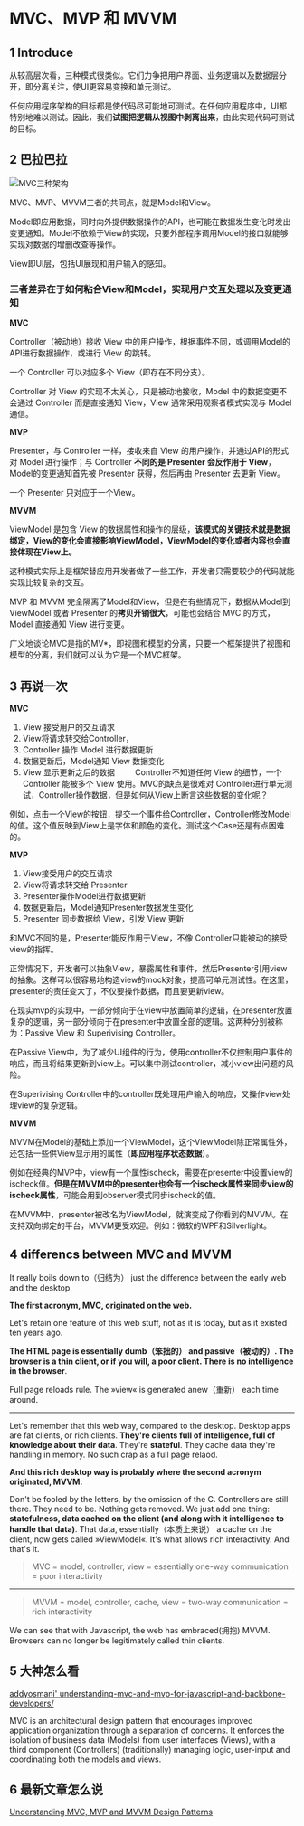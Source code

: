 # MVC、MVP 和 MVVM

## 1 Introduce

从较高层次看，三种模式很类似。它们力争把用户界面、业务逻辑以及数据层分开，即分离关注，使UI更容易变换和单元测试。

任何应用程序架构的目标都是使代码尽可能地可测试。在任何应用程序中，UI都特别地难以测试。因此，我们**试图把逻辑从视图中剥离出来**，由此实现代码可测试的目标。

## 2 巴拉巴拉

![MVC三种架构](http://img.blog.csdn.net/20140401173412296?watermark/2/text/aHR0cDovL2Jsb2cuY3Nkbi5uZXQvbmFwb2x1bnlpc2hp/font/5a6L5L2T/fontsize/400/fill/I0JBQkFCMA==/dissolve/70/gravity/Center)

MVC、MVP、MVVM三者的共同点，就是Model和View。

Model即应用数据，同时向外提供数据操作的API，也可能在数据发生变化时发出变更通知。Model不依赖于View的实现，只要外部程序调用Model的接口就能够实现对数据的增删改查等操作。

View即UI层，包括UI展现和用户输入的感知。

### 三者差异在于如何粘合View和Model，实现用户交互处理以及变更通知

**MVC**

Controller（被动地）接收 View 中的用户操作，根据事件不同，或调用Model的API进行数据操作，或进行 View 的跳转。

一个 Controller 可以对应多个 View（即存在不同分支）。

Controller 对 View 的实现不太关心，只是被动地接收，Model 中的数据变更不会通过 Controller 而是直接通知 View，View 通常采用观察者模式实现与 Model 通信。

**MVP**

Presenter，与 Controller 一样，接收来自 View 的用户操作，并通过API的形式对 Model 进行操作；与 Controller **不同的是 Presenter 会反作用于 View**，Model的变更通知首先被 Presenter 获得，然后再由 Presenter 去更新 View。

一个 Presenter 只对应于一个View。

**MVVM**

ViewModel 是包含 View 的数据属性和操作的层级，**该模式的关键技术就是数据绑定，View的变化会直接影响ViewModel，ViewModel的变化或者内容也会直接体现在View上。**

这种模式实际上是框架替应用开发者做了一些工作，开发者只需要较少的代码就能实现比较复杂的交互。

MVP 和 MVVM 完全隔离了Model和View，但是在有些情况下，数据从Model到ViewModel 或者 Presenter 的**拷贝开销很大**，可能也会结合 MVC 的方式，Model 直接通知 View 进行变更。

广义地谈论MVC是指的MV*，即视图和模型的分离，只要一个框架提供了视图和模型的分离，我们就可以认为它是一个MVC框架。

## 3 再说一次

**MVC**

 1. View 接受用户的交互请求
 2. View将请求转交给Controller，
 3. Controller 操作 Model 进行数据更新
 4. 数据更新后，Model通知 View 数据变化
 5. View 显示更新之后的数据
　　
Controller不知道任何 View 的细节，一个 Controller 能被多个 View 使用。MVC的缺点是很难对 Controller进行单元测试，Controller操作数据，但是如何从View上断言这些数据的变化呢？

例如，点击一个View的按钮，提交一个事件给Controller，Controller修改Model的值。这个值反映到View上是字体和颜色的变化。测试这个Case还是有点困难的。
 
**MVP**

 1. View接受用户的交互请求
 2. View将请求转交给 Presenter
 3. Presenter操作Model进行数据更新
 4. 数据更新后，Model通知Presenter数据发生变化
 5. Presenter 同步数据给 View，引发 View 更新

和MVC不同的是，Presenter能反作用于View，不像 Controller只能被动的接受view的指挥。

正常情况下，开发者可以抽象View，暴露属性和事件，然后Presenter引用view的抽象。这样可以很容易地构造view的mock对象，提高可单元测试性。在这里，presenter的责任变大了，不仅要操作数据，而且要更新view。

在现实mvp的实现中，一部分倾向于在view中放置简单的逻辑，在presenter放置复杂的逻辑，另一部分倾向于在presenter中放置全部的逻辑。这两种分别被称为：Passive View 和 Superivising Controller。

在Passive View中，为了减少UI组件的行为，使用controller不仅控制用户事件的响应，而且将结果更新到view上。可以集中测试controller，减小view出问题的风险。

在Superivising Controller中的controller既处理用户输入的响应，又操作view处理view的复杂逻辑。
 
**MVVM**

MVVM在Model的基础上添加一个ViewModel，这个ViewModel除正常属性外，还包括一些供View显示用的属性（**即应用程序状态数据**）。

例如在经典的MVP中，view有一个属性ischeck，需要在presenter中设置view的ischeck值。**但是在MVVM中的presenter也会有一个ischeck属性来同步view的ischeck属性**，可能会用到observer模式同步ischeck的值。

在MVVM中，presenter被改名为ViewModel，就演变成了你看到的MVVM。在支持双向绑定的平台，MVVM更受欢迎。例如：微软的WPF和Silverlight。

## 4 differencs between MVC and MVVM

It really boils down to（归结为） just the difference between the early web and the desktop.

**The first acronym, MVC, originated on the web.** 

Let's retain one feature of this web stuff, not as it is today, but as it existed ten years ago.

**The HTML page is essentially dumb（笨拙的） and passive（被动的）. The browser is a thin client, or if you will, a poor client. There is no intelligence in the browser**. 

Full page reloads rule. The »view« is generated anew（重新） each time around.

----------

Let's remember that this web way, compared to the desktop. Desktop apps are fat clients, or rich clients. **They're clients full of intelligence, full of knowledge about their data**. They're **stateful**. They cache data they're handling in memory. No such crap as a full page relaod.

**And this rich desktop way is probably where the second acronym originated, MVVM.** 

Don't be fooled by the letters, by the omission of the C. Controllers are still there. They need to be. Nothing gets removed. We just add one thing: **statefulness, data cached on the client (and along with it intelligence to handle that data)**. That data, essentially（本质上来说） a cache on the client, now gets called »ViewModel«. It's what allows rich interactivity. And that's it.

 > MVC = model, controller, view = essentially one-way communication = poor interactivity

----------

 > MVVM = model, controller, cache, view = two-way communication = rich interactivity
 
We can see that with Javascript, the web has embraced(拥抱) MVVM. Browsers can no longer be legitimately called thin clients. 

## 5 大神怎么看

[addyosmani' understanding-mvc-and-mvp-for-javascript-and-backbone-developers/](http://addyosmani.com/blog/understanding-mvc-and-mvp-for-javascript-and-backbone-developers/)

MVC is an architectural design pattern that encourages improved application organization through a separation of concerns. It enforces the isolation of business data (Models) from user interfaces (Views), with a third component (Controllers) (traditionally) managing logic, user-input and coordinating both the models and views.

## 6 最新文章怎么说

[Understanding MVC, MVP and MVVM Design Patterns](http://www.dotnet-tricks.com/Tutorial/designpatterns/2FMM060314-Understanding-MVC,-MVP-and-MVVM-Design-Patterns.html)
